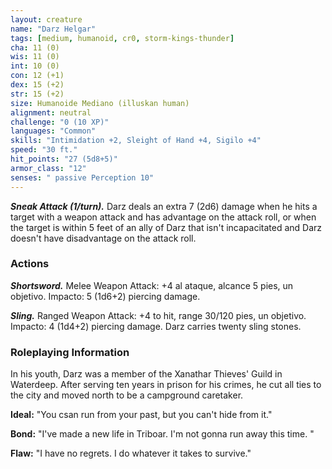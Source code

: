 ```yaml
---
layout: creature
name: "Darz Helgar"
tags: [medium, humanoid, cr0, storm-kings-thunder]
cha: 11 (0)
wis: 11 (0)
int: 10 (0)
con: 12 (+1)
dex: 15 (+2)
str: 15 (+2)
size: Humanoide Mediano (illuskan human)
alignment: neutral
challenge: "0 (10 XP)"
languages: "Common"
skills: "Intimidation +2, Sleight of Hand +4, Sigilo +4"
speed: "30 ft."
hit_points: "27 (5d8+5)"
armor_class: "12"
senses: " passive Perception 10"
---
```


***Sneak Attack (1/turn).*** Darz deals an extra 7 (2d6) damage when he hits a target with a weapon attack and has advantage on the attack roll, or when the target is within 5 feet of an ally of Darz that isn't incapacitated and Darz doesn't have disadvantage on the attack roll.

### Actions

***Shortsword.*** Melee Weapon Attack: +4 al ataque, alcance 5 pies, un objetivo. Impacto: 5 (1d6+2) piercing damage.

***Sling.*** Ranged Weapon Attack: +4 to hit, range 30/120 pies, un objetivo. Impacto: 4 (1d4+2) piercing damage. Darz carries twenty sling stones.

### Roleplaying Information

In his youth, Darz was a member of the Xanathar Thieves' Guild in Waterdeep. After serving ten years in prison for his crimes, he cut all ties to the city and moved north to be a campground caretaker.

**Ideal:** "You csan run from your past, but you can't hide from it."

**Bond:** "I've made a new life in Triboar. I'm not gonna run away this time. "

**Flaw:** "I have no regrets. I do whatever it takes to survive."
